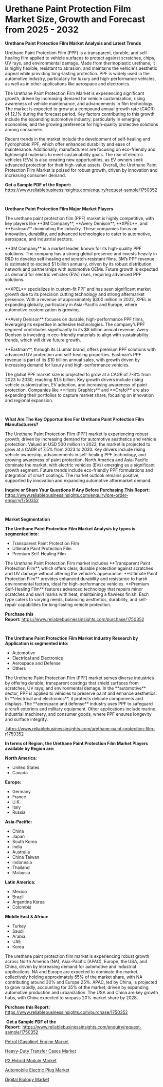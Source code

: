 <p><h1>Urethane Paint Protection Film Market Size, Growth and Forecast from 2025 - 2032</h1></p><p><strong>Urethane Paint Protection Film Market Analysis and Latest Trends</strong></p>
<p><p>Urethane Paint Protection Film (PPF) is a transparent, durable, and self-healing film applied to vehicle surfaces to protect against scratches, chips, UV rays, and environmental damage. Made from thermoplastic urethane, it is highly flexible, resistant to abrasion, and maintains the vehicle's aesthetic appeal while providing long-lasting protection. PPF is widely used in the automotive industry, particularly for luxury and high-performance vehicles, as well as in other applications like aerospace and electronics.</p><p>The Urethane Paint Protection Film Market is experiencing significant growth, driven by increasing demand for vehicle customization, rising awareness of vehicle maintenance, and advancements in film technology. The market is expected to grow at a compound annual growth rate (CAGR) of 12.1% during the forecast period. Key factors contributing to this growth include the expanding automotive industry, particularly in emerging economies, and the growing preference for high-quality protective solutions among consumers.</p><p>Recent trends in the market include the development of self-healing and hydrophobic PPF, which offer enhanced durability and ease of maintenance. Additionally, manufacturers are focusing on eco-friendly and lightweight materials to meet sustainability goals. The rise of electric vehicles (EVs) is also creating new opportunities, as EV owners seek advanced protection for their high-value assets. Overall, the Urethane Paint Protection Film Market is poised for robust growth, driven by innovation and increasing consumer demand.</p></p>
<p><strong>Get a Sample PDF of the Report:&nbsp;</strong> <a href="https://www.reliablebusinessinsights.com/enquiry/request-sample/1750352?utm_campaign=1117&utm_medium=2&utm_source=Github&utm_content=ia&utm_term=29012025&utm_id=urethane-paint-protection-film">https://www.reliablebusinessinsights.com/enquiry/request-sample/1750352</a></p>
<p>&nbsp;</p>
<p><strong>Urethane Paint Protection Film Major Market Players</strong></p>
<p><p>The urethane paint protection film (PPF) market is highly competitive, with key players like **3M Company**, **Avery Denison**, **XPEL**, and **Eastman** dominating the industry. These companies focus on innovation, durability, and advanced technologies to cater to automotive, aerospace, and industrial sectors.</p><p>**3M Company** is a market leader, known for its high-quality PPF solutions. The company has a strong global presence and invests heavily in R&D to develop self-healing and scratch-resistant films. 3M’s PPF revenue is estimated to exceed $1 billion annually, driven by its robust distribution network and partnerships with automotive OEMs. Future growth is expected as demand for electric vehicles (EVs) rises, requiring advanced PPF solutions.</p><p>**XPEL** specializes in custom-fit PPF and has seen significant market growth due to its precision cutting technology and strong aftermarket presence. With a revenue of approximately $300 million in 2022, XPEL is expanding globally, particularly in Asia-Pacific and Europe, where automotive customization is growing.</p><p>**Avery Denison** focuses on durable, high-performance PPF films, leveraging its expertise in adhesive technologies. The company’s PPF segment contributes significantly to its $8 billion annual revenue. Avery Denison is investing in eco-friendly materials to align with sustainability trends, which will drive future growth.</p><p>**Eastman**, through its LLumar brand, offers premium PPF solutions with advanced UV protection and self-healing properties. Eastman’s PPF revenue is part of its $10 billion annual sales, with growth driven by increasing demand for luxury and high-performance vehicles.</p><p>The global PPF market size is projected to grow at a CAGR of 7-8% from 2023 to 2030, reaching $1.5 billion. Key growth drivers include rising vehicle customization, EV adoption, and increasing awareness of paint protection. Companies like **Hexis Graphics** and **Orafol** are also expanding their portfolios to capture market share, focusing on innovation and regional expansion.</p></p>
<p>&nbsp;</p>
<p><strong>What Are The Key Opportunities For Urethane Paint Protection Film Manufacturers?</strong></p>
<p><p>The Urethane Paint Protection Film (PPF) market is experiencing robust growth, driven by increasing demand for automotive aesthetics and vehicle protection. Valued at USD 500 million in 2022, the market is projected to grow at a CAGR of 7.5% from 2023 to 2030. Key drivers include rising vehicle ownership, advancements in self-healing PPF technology, and growing awareness of paint protection. North America and Asia-Pacific dominate the market, with electric vehicles (EVs) emerging as a significant growth segment. Future trends include eco-friendly PPF formulations and integration of smart coatings. The market outlook remains positive, supported by innovation and expanding automotive aftermarket demand.</p></p>
<p><strong>Inquire or Share Your Questions If Any Before Purchasing This Report:</strong> <a href="https://www.reliablebusinessinsights.com/enquiry/pre-order-enquiry/1750352?utm_campaign=1117&utm_medium=2&utm_source=Github&utm_content=ia&utm_term=29012025&utm_id=urethane-paint-protection-film">https://www.reliablebusinessinsights.com/enquiry/pre-order-enquiry/1750352</a></p>
<p>&nbsp;</p>
<p><strong>Market Segmentation</strong></p>
<p><strong>The Urethane Paint Protection Film Market Analysis by types is segmented into:</strong></p>
<p><ul><li>Transparent Paint Protection Film</li><li>Ultimate Paint Protection Film</li><li>Premium Self-Healing Film</li></ul></p>
<p><p>The Urethane Paint Protection Film market includes **Transparent Paint Protection Film**, which offers clear, durable protection against scratches and UV damage without altering the vehicle's appearance. **Ultimate Paint Protection Film** provides enhanced durability and resistance to harsh environmental factors, ideal for high-performance vehicles. **Premium Self-Healing Film** features advanced technology that repairs minor scratches and swirl marks with heat, maintaining a flawless finish. Each type caters to varying needs, balancing aesthetics, durability, and self-repair capabilities for long-lasting vehicle protection.</p></p>
<p><strong>Purchase this Report:&nbsp;</strong><a href="https://www.reliablebusinessinsights.com/purchase/1750352?utm_campaign=1117&utm_medium=2&utm_source=Github&utm_content=ia&utm_term=29012025&utm_id=urethane-paint-protection-film">https://www.reliablebusinessinsights.com/purchase/1750352</a></p>
<p>&nbsp;</p>
<p><strong>The Urethane Paint Protection Film Market Industry Research by Application is segmented into:</strong></p>
<p><ul><li>Automotive</li><li>Electrical and Electronics</li><li>Aerospace and Defense</li><li>Others</li></ul></p>
<p><p>The Urethane Paint Protection Film (PPF) market serves diverse industries by offering durable, transparent coatings that shield surfaces from scratches, UV rays, and environmental damage. In the **automotive** sector, PPF is applied to vehicles to preserve paint and enhance aesthetics. In **electrical and electronics**, it protects delicate components and displays. The **aerospace and defense** industry uses PPF to safeguard aircraft exteriors and military equipment. Other applications include marine, industrial machinery, and consumer goods, where PPF ensures longevity and surface integrity.</p></p>
<p><a href="https://www.reliablebusinessinsights.com/urethane-paint-protection-film-r1750352?utm_campaign=1117&utm_medium=2&utm_source=Github&utm_content=ia&utm_term=29012025&utm_id=urethane-paint-protection-film">&nbsp;https://www.reliablebusinessinsights.com/urethane-paint-protection-film-r1750352</a></p>
<p><strong>In terms of Region, the Urethane Paint Protection Film Market Players available by Region are:</strong></p>
<p>
    <p> <strong> North America: </strong>
        <ul>
            <li>United States</li>
            <li>Canada</li>
        </ul>
        </p> 
    <p> <strong> Europe: </strong>
        <ul>
            <li>Germany</li>
            <li>France</li>
            <li>U.K.</li>
            <li>Italy</li>
            <li>Russia</li>
        </ul>
        </p> 
    <p> <strong> Asia-Pacific: </strong>
        <ul>
            <li>China</li>
            <li>Japan</li>
            <li>South Korea</li>
            <li>India</li>
            <li>Australia</li>
            <li>China Taiwan</li>
            <li>Indonesia</li>
            <li>Thailand</li>
            <li>Malaysia</li>
        </ul>
        </p> 
    <p> <strong> Latin America: </strong>
        <ul>
            <li>Mexico</li>
            <li>Brazil</li>
            <li>Argentina Korea</li>
            <li>Colombia</li>
        </ul>
        </p> 
    <p> <strong> Middle East & Africa: </strong>
        <ul>
            <li>Turkey</li>
            <li>Saudi</li>
            <li>Arabia</li>
            <li>UAE</li>
            <li>Korea</li>
        </ul>
    </p>
    </p>
<p><p>The urethane paint protection film market is experiencing robust growth across North America (NA), Asia-Pacific (APAC), Europe, the USA, and China, driven by increasing demand for automotive and industrial applications. NA and Europe are expected to dominate the market, collectively holding approximately 55% of the market share, with NA contributing around 30% and Europe 25%. APAC, led by China, is projected to grow rapidly, accounting for 35% of the market, driven by expanding automotive production and urbanization. The USA and China are key growth hubs, with China expected to surpass 20% market share by 2028.</p></p>
<p><strong>Purchase this Report: </strong><a href="https://www.reliablebusinessinsights.com/purchase/1750352?utm_campaign=1117&utm_medium=2&utm_source=Github&utm_content=ia&utm_term=29012025&utm_id=urethane-paint-protection-film">https://www.reliablebusinessinsights.com/purchase/1750352</a></p>
<p>&nbsp;<strong>Get a Sample PDF of the Report:&nbsp;&nbsp;</strong><a href="https://www.reliablebusinessinsights.com/enquiry/request-sample/1750352?utm_campaign=1117&utm_medium=2&utm_source=Github&utm_content=ia&utm_term=29012025&utm_id=urethane-paint-protection-film">https://www.reliablebusinessinsights.com/enquiry/request-sample/1750352</a></p>
<p><strong></strong></p>
<p><p><a href="https://www.linkedin.com/pulse/petrol-gasoline-engine-market-size-segmentation-trends-growth-xyyde?utm_campaign=1117&utm_medium=2&utm_source=Github&utm_content=ia&utm_term=29012025&utm_id=urethane-paint-protection-film">Petrol (Gasoline) Engine Market</a></p><p><a href="https://www.linkedin.com/pulse/acomprehensive-analysis-heavy-duty-transfer-cases-market-covering-vjtqc?utm_campaign=1117&utm_medium=2&utm_source=Github&utm_content=ia&utm_term=29012025&utm_id=urethane-paint-protection-film">Heavy-Duty Transfer Cases Market</a></p><p><a href="https://www.linkedin.com/pulse/assessing-competition-p2-hybrid-module-market-strengths-limitations-48jbf?utm_campaign=1117&utm_medium=2&utm_source=Github&utm_content=ia&utm_term=29012025&utm_id=urethane-paint-protection-film">P2 Hybrid Module Market</a></p><p><a href="https://www.linkedin.com/pulse/automobile-electric-plug-market-insights-size-share-growth-t1qjc?utm_campaign=1117&utm_medium=2&utm_source=Github&utm_content=ia&utm_term=29012025&utm_id=urethane-paint-protection-film">Automobile Electric Plug Market</a></p><p><a href="https://www.linkedin.com/pulse/future-digital-biology-market-whats-propelling-83-cagr-2032-f5kof?utm_campaign=1117&utm_medium=2&utm_source=Github&utm_content=ia&utm_term=29012025&utm_id=urethane-paint-protection-film">Digital Biology Market</a></p></p>
